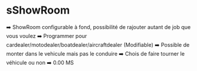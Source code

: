 # sShowRoom
➡️ ShowRoom configurable à fond, possibilité de rajouter autant de job que vous voulez ➡️ Programmer pour cardealer/motodealer/boatdealer/aircraftdealer (Modifiable) ➡️ Possible de monter dans le vehicule mais pas le conduire ➡️ Chois de faire tourner le véhicule ou non ➡️ 0.00 MS

